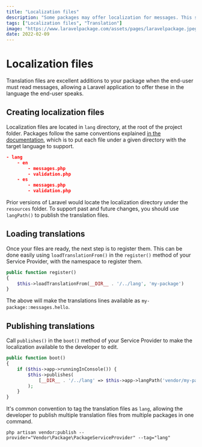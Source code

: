```yaml
---
title: "Localization files"
description: "Some packages may offer localization for messages. This sections explains where to create multiple translation files and how to publish them within a Laravel project."
tags: ["Localization files", "Translation"]
image: "https://www.laravelpackage.com/assets/pages/laravelpackage.jpeg"
date: 2022-02-09
---
```


# Localization files

Translation files are excellent additions to your package when the end-user must read messages, allowing a Laravel application to offer these in the language the end-user speaks.

## Creating localization files

Localization files are located in `lang` directory, at the root of the project folder. Packages follow the same conventions explained [in the documentation](https://laravel.com/docs/9.x/localization#introduction), which is to put each file under a given directory with the target language to support.

```json
- lang
    - en
        - messages.php
        - validation.php
    - es
        - messages.php
        - validation.php
```

Prior versions of Laravel would locate the localization directory under the `resources` folder. To support past and future changes, you should use `langPath()` to publish the translation files.

## Loading translations

Once your files are ready, the next step is to register them. This can be done easily using `loadTranslationFrom()` in the `register()` method of your Service Provider, with the namespace to register them.

```php
public function register()
{
    $this->loadTranslationFrom(__DIR__ . '/../lang', 'my-package')
}
```

The above will make the translations lines available as `my-package::messages.hello`.

## Publishing translations

Call `publishes()` in the `boot()` method of your Service Provider to make the localization available to the developer to edit.

```php
public function boot()
{
    if ($this->app->runningInConsole()) {
        $this->publishes(
            [__DIR__ . '/../lang' => $this->app->langPath('vendor/my-package')], 'lang'
        );
    }
}
```

It's common convention to tag the translation files as `lang`, allowing the developer to publish multiple translation files from multiple packages in one command.

```shell
php artisan vendor:publish --provider="Vendor\Package\PackageServiceProvider" --tag="lang"
```